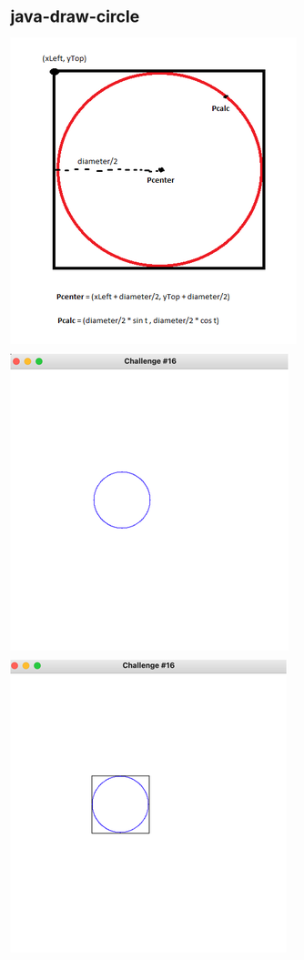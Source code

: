 # java-draw-circle

![algorithm.png](screenshots/algorithm.png)

![first.png](screenshots/first.png)

![second.png](screenshots/second.png)